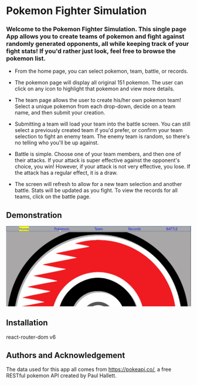 # Pokemon Fighter Simulation
### Welcome to the Pokemon Fighter Simulation.  This single page App allows you to create teams of pokemon and fight against randomly generated opponents, all while keeping track of your fight stats! If you'd rather just look, feel free to browse the pokemon list.

* From the home page, you can select pokemon, team, battle, or records.

* The pokemon page will display all original 151 pokemon.  The user can click on any icon to highlight that pokemon and view more details.

* The team page allows the user to create his/her own pokemon team!  Select a unique pokemon from each drop-down, decide on a team name, and then submit your creation.

* Submitting a team will load your team into the battle screen.  You can still select a previously created team if you'd prefer, or confirm your team selection to fight an enemy team.  The enemy team is random, so there's no telling who you'll be up against.

* Battle is simple.  Choose one of your team members, and then one of their attacks.  If your attack is super effective against the opponent's choice, you win!  However, if your attack is not very effective, you lose.  If the attack has a regular effect, it is a draw.

* The screen will refresh to allow for a new team selection and another battle.  Stats will be updated as you fight.  To view the records for all teams, click on the battle page.


## Demonstration
![Demonstration gif](demonstration.gif)
## Installation
react-router-dom v6
 

## Authors and Acknowledgement

The data used for this app all comes from https://pokeapi.co/, a free RESTful pokemon API created by Paul Hallett.

 
